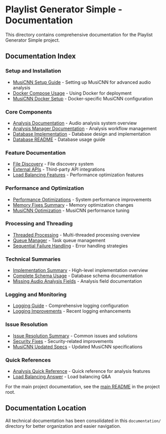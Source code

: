 # Playlist Generator Simple - Documentation

This directory contains comprehensive documentation for the Playlist Generator Simple project.

## Documentation Index

### Setup and Installation
- [MusiCNN Setup Guide](MUSICNN_SETUP_GUIDE.md) - Setting up MusiCNN for advanced audio analysis
- [Docker Compose Usage](DOCKER_COMPOSE_USAGE.md) - Using Docker for deployment
- [MusiCNN Docker Setup](MUSICNN_DOCKER_SETUP.md) - Docker-specific MusiCNN configuration

### Core Components
- [Analysis Documentation](ANALYSIS_DOCUMENTATION.md) - Audio analysis system overview
- [Analysis Manager Documentation](ANALYSIS_MANAGER_DOCUMENTATION.md) - Analysis workflow management
- [Database Implementation](DATABASE_IMPLEMENTATION_SUMMARY.md) - Database design and implementation
- [Database README](DATABASE_README.md) - Database usage guide

### Feature Documentation
- [File Discovery](FILE_DISCOVERY_README.md) - File discovery system
- [External APIs](EXTERNAL_APIS_README.md) - Third-party API integrations
- [Load Balancing Features](LOAD_BALANCING_FEATURES.md) - Performance optimization features

### Performance and Optimization
- [Performance Optimizations](PERFORMANCE_OPTIMIZATIONS.md) - System performance improvements
- [Memory Fixes Summary](MEMORY_FIXES_SUMMARY.md) - Memory optimization changes
- [MusiCNN Optimization](MUSICNN_OPTIMIZATION_SUMMARY.md) - MusiCNN performance tuning

### Processing and Threading
- [Threaded Processing](THREADED_PROCESSING_README.md) - Multi-threaded processing overview
- [Queue Manager](QUEUE_MANAGER_README.md) - Task queue management
- [Sequential Failure Handling](SEQUENTIAL_FAILURE_HANDLING.md) - Error handling strategies

### Technical Summaries
- [Implementation Summary](IMPLEMENTATION_SUMMARY.md) - High-level implementation overview
- [Complete Schema Usage](COMPLETE_SCHEMA_USAGE.md) - Database schema documentation
- [Missing Audio Analysis Fields](MISSING_AUDIO_ANALYSIS_FIELDS.md) - Analysis field documentation

### Logging and Monitoring
- [Logging Guide](LOGGING_GUIDE.md) - Comprehensive logging configuration
- [Logging Improvements](LOGGING_IMPROVEMENTS_SUMMARY.md) - Recent logging enhancements

### Issue Resolution
- [Issue Resolution Summary](ISSUE_RESOLUTION_SUMMARY.md) - Common issues and solutions
- [Security Fixes](SECURITY_FIXES.md) - Security-related improvements
- [MusiCNN Updated Specs](MUSICNN_UPDATED_SPECS_SUMMARY.md) - Updated MusiCNN specifications

### Quick References
- [Analysis Quick Reference](ANALYSIS_QUICK_REFERENCE.md) - Quick reference for analysis features
- [Load Balancing Answer](LOAD_BALANCING_ANSWER.md) - Load balancing Q&A

For the main project documentation, see the [main README](../README.md) in the project root.

## Documentation Location

All technical documentation has been consolidated in this `documentation/` directory for better organization and easier navigation.